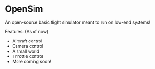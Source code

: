 # OpenSim

An open-source basic flight simulator meant to run on low-end systems!


Features: (As of now)
  - Aircraft control
  - Camera control
  - A small world
  - Throttle control
  - More coming soon!
